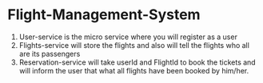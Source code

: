 # Flight-Management-System

1. User-service is the micro service where you will register as a user
2. Flights-service will store the flights and also will tell the flights who all are its passengers
3. Reservation-service will take userId and FlightId to book the tickets and will inform the user that what all flights have been booked by him/her.
